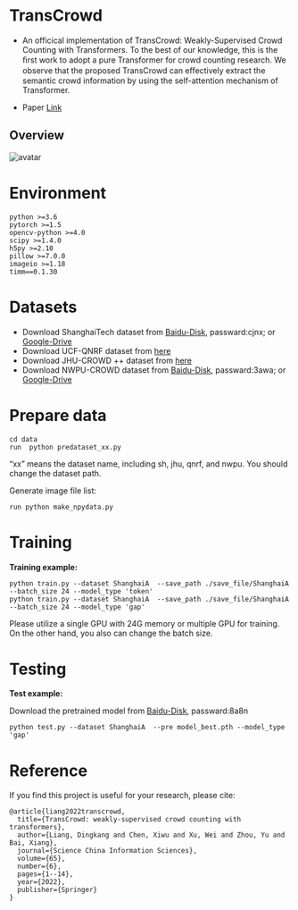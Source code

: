 
# TransCrowd
* An officical implementation of TransCrowd: Weakly-Supervised Crowd Counting with Transformers. To the best of our knowledge, this is the ﬁrst work to adopt a pure Transformer for crowd counting research. We observe that the proposed TransCrowd can eﬀectively extract the semantic crowd information by using the self-attention mechanism of Transformer.

* Paper [Link](https://arxiv.org/abs/2104.09116)
## Overview
![avatar](./image/overview.png)

# Environment

	python >=3.6 
	pytorch >=1.5
	opencv-python >=4.0
	scipy >=1.4.0
	h5py >=2.10
	pillow >=7.0.0
	imageio >=1.18
	timm==0.1.30

# Datasets

- Download ShanghaiTech dataset from [Baidu-Disk](https://pan.baidu.com/s/15WJ-Mm_B_2lY90uBZbsLwA), passward:cjnx; or [Google-Drive](https://drive.google.com/file/d/1CkYppr_IqR1s6wi53l2gKoGqm7LkJ-Lc/view?usp=sharing)
- Download UCF-QNRF dataset from [here](https://www.crcv.ucf.edu/data/ucf-qnrf/)
- Download JHU-CROWD ++ dataset from [here](http://www.crowd-counting.com/)
- Download NWPU-CROWD dataset from [Baidu-Disk](https://pan.baidu.com/s/1VhFlS5row-ATReskMn5xTw), passward:3awa; or [Google-Drive](https://drive.google.com/file/d/1drjYZW7hp6bQI39u7ffPYwt4Kno9cLu8/view?usp=sharing)


# Prepare data

```
cd data
run  python predataset_xx.py
```
“xx” means the dataset name, including sh, jhu, qnrf, and nwpu. You should change the dataset path.

Generate image file list: 
```
run python make_npydata.py
```

# Training

**Training example:**

```
python train.py --dataset ShanghaiA  --save_path ./save_file/ShanghaiA --batch_size 24 --model_type 'token' 
python train.py --dataset ShanghaiA  --save_path ./save_file/ShanghaiA --batch_size 24 --model_type 'gap'
```
Please utilize a single GPU with 24G memory or multiple GPU for training. On the other hand, you also can change the batch size.

# Testing
**Test example:**

Download the pretrained model from [Baidu-Disk](https://pan.baidu.com/s/1OJZmZfDGOuHCVMtJwrPHUw), passward:8a8n

```
python test.py --dataset ShanghaiA  --pre model_best.pth --model_type 'gap'
```

# Reference
If you find this project is useful for your research, please cite:
```
@article{liang2022transcrowd,
  title={TransCrowd: weakly-supervised crowd counting with transformers},
  author={Liang, Dingkang and Chen, Xiwu and Xu, Wei and Zhou, Yu and Bai, Xiang},
  journal={Science China Information Sciences},
  volume={65},
  number={6},
  pages={1--14},
  year={2022},
  publisher={Springer}
}
```

